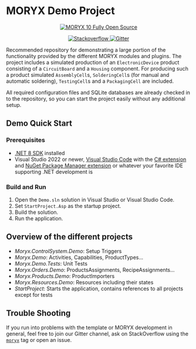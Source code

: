 

# MORYX Demo Project
<p align="center">
    <a href="https://github.com/PHOENIXCONTACT/MORYX-Framework/tree/future">
        <img src="https://img.shields.io/badge/MORYX%2010-Check%20Out-0098A1?style=for-the-badge" alt="MORYX 10 Fully Open Source" />
    </a>
</p>
<p align="center">    
    <a href="https://stackoverflow.com/questions/tagged/moryx">
        <img src="https://img.shields.io/badge/stackoverflow-ask-orange.svg" alt="Stackoverflow">
    </a>    
    <a href="https://gitter.im/PHOENIXCONTACT/MORYX?utm_source=badge&utm_medium=badge&utm_campaign=pr-badge">
        <img src="https://badges.gitter.im/PHOENIXCONTACT/MORYX.svg" alt="Gitter">
    </a>
</p>

Recommended repository for demonstrating a large portion of the functionality provided by the different MORYX modules and plugins. 
The project includes a simulated production of an `ElectronicDevice` product consisting of a `CircuitBoard` and a `Housing` component.
For producing such a product simulated `AssemblyCell`s, `SolderingCell`s (for manual and automatic soldering), `TestingCell`s and a `PackagingCell` are included.

All required configuration files and SQLite databases are already checked in to the repository, so you can start the project easily without any additional setup.

## Demo Quick Start
### Prerequisites

- [.NET 8 SDK](https://dotnet.microsoft.com/download/dotnet/8.0) installed
- Visual Studio 2022 or newer, [Visual Studio Code](https://code.visualstudio.com/) with the [C# extension](https://marketplace.visualstudio.com/items?itemName=ms-dotnettools.csharp) and [NuGet Package Manager extension](https://marketplace.visualstudio.com/items?itemName=jmrog.vscode-nuget-package-manager) or whatever your favorite IDE supporting .NET development is

### Build and Run 
1. Open the `Demo.sln` solution in Visual Studio or Visual Studio Code.
2. Set `StartProject.Asp` as the startup project.
3. Build the solution.
4. Run the application.

## Overview of the different projects
- *Moryx.ControlSystem.Demo*: Setup Triggers
- *Moryx.Demo*: Activities, Capabilities, ProductTypes...
- *Moryx.Demo.Tests*: Unit Tests
- *Moryx.Orders.Demo*: ProductsAssignments, RecipeAssignments...
- *Moryx.Products.Demo*: ProductImporters
- *Moryx.Resources.Demo*: Resources including their states
- *StartProject*: Starts the application, contains references to all projects except for tests

## Trouble Shooting

If you run into problems with the template or MORYX development in general, feel free to join our Gitter channel, ask on StackOverflow using the [`moryx`](https://stackoverflow.com/questions/tagged/moryx) tag or open an issue. 

<!-- ToDo: Add access management to repository

#### Adding Identity Management
To use the identity management feature of Moryx you need a running identity server.
By default the Demo uses the Moryx Identity Server.

In order to use the server either execute the `Moryx.Identity.IdentityServer.exe`, if you received a *.zip* directory with the respective files. 
Otherwise, clone the [IdentityManagement repository](https://git-ctvc.europe.phoenixcontact.com/moryx/identitymanagement) and follow the instructions under [Build and Run](https://git-ctvc.europe.phoenixcontact.com/moryx/identitymanagement#build-and-run-the-moryx-iam-server).

Note: The identity management is disabled when the Demo client is launched in debug mode, switch to release mode to demonstrate this feature.

After you have done this you can use the admin credentials specified in the project mentioned above to login at the Client. 

(*If you use a different identity server, you need to adjust the user management config in [here](src\Simulation.UI\Config)*)

#### Using a prefilled Identity Database
If you use the default Moryx Identity Server as described above, you can make use of a prefilled database of Users with Permissions and Roles.
In order to do that, import the database dump in (*data/IdentityServer.sql*) using the [Query Tool](https://www.pgadmin.org/docs/pgadmin4/development/query_tool.html) of pgAdmin on the IdentityServer database.
This database was created automatically in the previous step.

The database includes the following Users and Roles
| User | Password | Role |
|--------------|-----------------|------------|
| ProductsEditor | ProductsEditor1! | ProductsEditor |
| ResourcesEditor | ResourcesEditor1! | ResourcesEditor |
| MachineEditor | MachineEditor1! | ProductsEditor, ResourcesEditor |
| ProductsAdmin | ProductsAdmin1! | ProductsAdmin |
| ResourcesAdmin | ResourcesAdmin1! | ResourcesAdmin |
| MachineAdmin | MachineAdmin1! | ProductsAdmin, ResourcesAdmin |

An Editor role has all permissions in its respective UIs despite the permissions to Add or Import new entities or Show the AspectConfigurator.
These permissions are assigned to the Admin roles in addition to the permissions of the Editor roles.
The MachineAdmin and MachineEditor users combine the Editor and Admin roles of all UIs. -->
